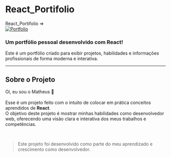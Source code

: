 # React_Portifolio  

React_Portifolio =>  
[![Portfolio](https://img.shields.io/website-up-down-green-red/http/monip.org.svg)](coloque-o-link-do-projeto-aqui)  

### Um portfólio pessoal desenvolvido com React!  

Este é um portfólio criado para exibir projetos, habilidades e informações profissionais de forma moderna e interativa.  

<hr>  

## Sobre o Projeto  
Oi, eu sou o Matheus 👋<br>  
Esse é um projeto feito com o intuito de colocar em prática conceitos aprendidos de **React**.  
O objetivo deste projeto é mostrar minhas habilidades como desenvolvedor web, oferecendo uma visão clara e interativa dos meus trabalhos e competências.  

<br>  

> Este projeto foi desenvolvido como parte do meu aprendizado e crescimento como desenvolvedor.  
